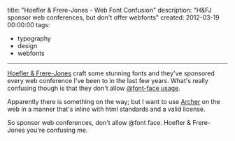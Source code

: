 title: "Hoefler & Frere-Jones - Web Font Confusion"
description: "H&FJ sponsor web conferences, but don't offer webfonts"
created: 2012-03-19 00:00:00
tags:
  - typography
  - design
  - webfonts
---

[Hoefler & Frere-Jones][0] craft some stunning fonts and they've sponsored every web conference I've been to in the last few years. What's really confusing though is that they don't allow [@font-face usage][0].

Apparently there is something on the way; but I want to use [Archer][2] on the web in a manner that's inline with html standards and a valid license.

So sponsor web conferences, don't allow @font face. Hoefler & Frere-Jones you're confusing me.



[0]: http://www.typography.com
[1]: http://www.typography.com/ask/faq.php?faqID=126#Faq_126
[2]: http://www.typography.com/fonts/font_styles.php?productLineID=100033